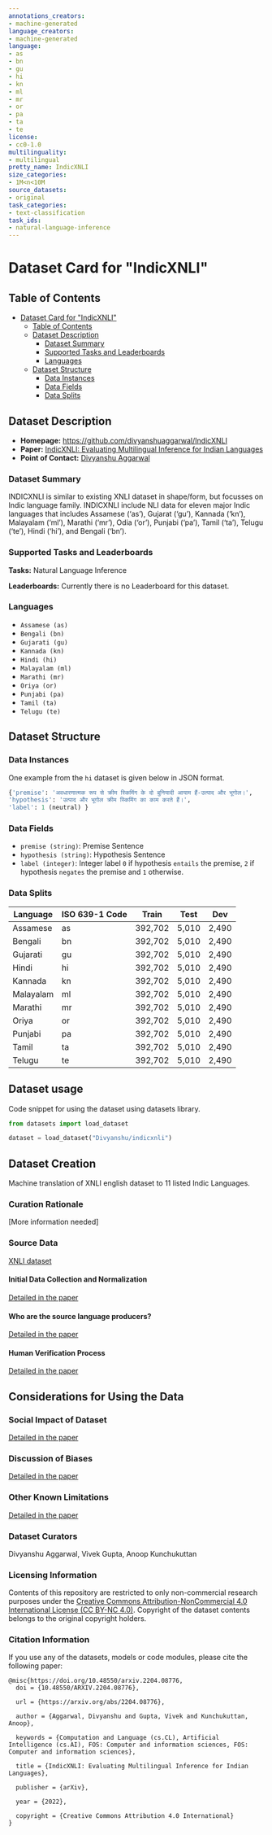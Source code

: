 ```yaml
---
annotations_creators:
- machine-generated
language_creators:
- machine-generated
language:
- as
- bn
- gu
- hi
- kn
- ml
- mr
- or
- pa
- ta
- te
license:
- cc0-1.0
multilinguality:
- multilingual
pretty_name: IndicXNLI
size_categories:
- 1M<n<10M
source_datasets:
- original
task_categories:
- text-classification
task_ids:
- natural-language-inference
---
```


# Dataset Card for "IndicXNLI"

## Table of Contents

- [Dataset Card for "IndicXNLI"](#dataset-card-for-indicxnli)
  - [Table of Contents](#table-of-contents)
  - [Dataset Description](#dataset-description)
    - [Dataset Summary](#dataset-summary)
    - [Supported Tasks and Leaderboards](#supported-tasks-and-leaderboards)
    - [Languages](#languages)
  - [Dataset Structure](#dataset-structure)
    - [Data Instances](#data-instances)
    - [Data Fields](#data-fields)
    - [Data Splits](#data-splits)

## Dataset Description

- **Homepage:** <https://github.com/divyanshuaggarwal/IndicXNLI>
- **Paper:** [IndicXNLI: Evaluating Multilingual Inference for Indian Languages](https://arxiv.org/abs/2204.08776)
- **Point of Contact:** [Divyanshu Aggarwal](mailto:divyanshuggrwl@gmail.com)

### Dataset Summary

INDICXNLI is similar to existing
XNLI dataset in shape/form, but focusses on Indic language family. INDICXNLI include NLI
data for eleven major Indic languages that includes
Assamese (‘as’), Gujarat (‘gu’), Kannada (‘kn’),
Malayalam (‘ml’), Marathi (‘mr’), Odia (‘or’),
Punjabi (‘pa’), Tamil (‘ta’), Telugu (‘te’), Hindi
(‘hi’), and Bengali (‘bn’).

### Supported Tasks and Leaderboards

**Tasks:** Natural Language Inference

**Leaderboards:** Currently there is no Leaderboard for this dataset.

### Languages

- `Assamese (as)`
- `Bengali (bn)`
- `Gujarati (gu)`
- `Kannada (kn)`
- `Hindi (hi)`
- `Malayalam (ml)`
- `Marathi (mr)`
- `Oriya (or)`
- `Punjabi (pa)`
- `Tamil (ta)`
- `Telugu (te)`

## Dataset Structure

### Data Instances

One example from the `hi` dataset is given below in JSON format.

  ```python
 {'premise': 'अवधारणात्मक रूप से क्रीम स्किमिंग के दो बुनियादी आयाम हैं-उत्पाद और भूगोल।',
 'hypothesis': 'उत्पाद और भूगोल क्रीम स्किमिंग का काम करते हैं।',
 'label': 1 (neutral) }
  ```

### Data Fields

- `premise (string)`: Premise Sentence
- `hypothesis (string)`: Hypothesis Sentence
- `label (integer)`: Integer label `0` if hypothesis `entails` the premise, `2` if hypothesis `negates` the premise and `1` otherwise.

### Data Splits

<!-- Below is the dataset split given for `hi` dataset.

```python
DatasetDict({
    train: Dataset({
        features: ['premise', 'hypothesis', 'label'],
        num_rows: 392702
    })
    test: Dataset({
        features: ['premise', 'hypothesis', 'label'],
        num_rows: 5010
    })
    validation: Dataset({
        features: ['premise', 'hypothesis', 'label'],
        num_rows: 2490
    })
})

``` -->

Language      | ISO 639-1 Code |Train | Test | Dev |
--------------|----------------|-------|-----|------|
Assamese | as | 392,702 | 5,010 | 2,490 |
Bengali | bn | 392,702 | 5,010 | 2,490 |
Gujarati | gu |  392,702 | 5,010 | 2,490 |
Hindi | hi | 392,702 | 5,010 | 2,490 |
Kannada | kn |  392,702 | 5,010 | 2,490 |
Malayalam | ml |392,702  | 5,010 | 2,490 |
Marathi | mr |392,702 | 5,010 | 2,490 |
Oriya | or | 392,702 | 5,010 | 2,490 |
Punjabi | pa | 392,702 | 5,010 | 2,490 |
Tamil | ta | 392,702 | 5,010 | 2,490 |
Telugu | te | 392,702 | 5,010 | 2,490 |

<!-- The dataset split remains same across all languages. -->

## Dataset usage

Code snippet for using the dataset using datasets library.

```python
from datasets import load_dataset

dataset = load_dataset("Divyanshu/indicxnli")
```

## Dataset Creation
Machine translation of XNLI english dataset to 11 listed Indic Languages.

### Curation Rationale

[More information needed]

### Source Data

[XNLI dataset](https://cims.nyu.edu/~sbowman/xnli/)

#### Initial Data Collection and Normalization

[Detailed in the paper](https://arxiv.org/abs/2204.08776)

#### Who are the source language producers?

[Detailed in the paper](https://arxiv.org/abs/2204.08776)

#### Human Verification Process

[Detailed in the paper](https://arxiv.org/abs/2204.08776)


## Considerations for Using the Data

### Social Impact of Dataset

[Detailed in the paper](https://arxiv.org/abs/2204.08776)

### Discussion of Biases

[Detailed in the paper](https://arxiv.org/abs/2204.08776)

### Other Known Limitations

[Detailed in the paper](https://arxiv.org/abs/2204.08776)

### Dataset Curators

Divyanshu Aggarwal, Vivek Gupta, Anoop Kunchukuttan

### Licensing Information

Contents of this repository are restricted to only non-commercial research purposes under the [Creative Commons Attribution-NonCommercial 4.0 International License (CC BY-NC 4.0)](https://creativecommons.org/licenses/by-nc/4.0/). Copyright of the dataset contents belongs to the original copyright holders.

### Citation Information

If you use any of the datasets, models or code modules, please cite the following paper:

```
@misc{https://doi.org/10.48550/arxiv.2204.08776,
  doi = {10.48550/ARXIV.2204.08776},
  
  url = {https://arxiv.org/abs/2204.08776},
  
  author = {Aggarwal, Divyanshu and Gupta, Vivek and Kunchukuttan, Anoop},
  
  keywords = {Computation and Language (cs.CL), Artificial Intelligence (cs.AI), FOS: Computer and information sciences, FOS: Computer and information sciences},
  
  title = {IndicXNLI: Evaluating Multilingual Inference for Indian Languages}, 
  
  publisher = {arXiv},
  
  year = {2022},
  
  copyright = {Creative Commons Attribution 4.0 International}
}
```

<!-- ### Contributions -->
